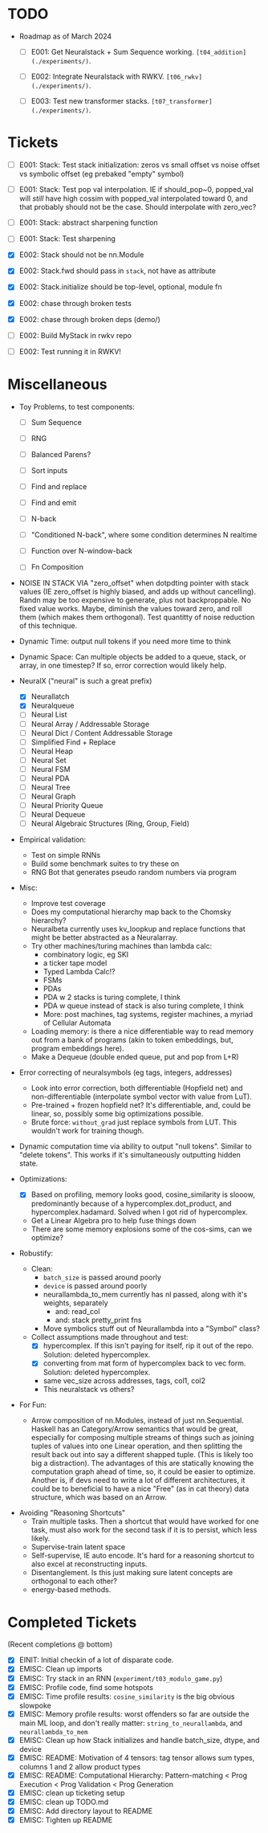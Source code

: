 # TODO

- Roadmap as of March 2024
  - [ ] E001: Get Neuralstack + Sum Sequence working. `[t04_addition](./experiments/)`.
  - [ ] E002: Integrate Neuralstack with RWKV. `[t06_rwkv](./experiments/)`.
  - [ ] E003: Test new transformer stacks. `[t07_transformer](./experiments/)`.


# Tickets

- [ ] E001: Stack: Test stack initialization: zeros vs small offset vs noise offset vs symbolic offset (eg prebaked "empty" symbol)
- [ ] E001: Stack: Test pop val interpolation. IE if should_pop~0, popped_val will *still* have high cossim with popped_val interpolated toward 0, and that probably should not be the case. Should interpolate with zero_vec?
- [ ] E001: Stack: abstract sharpening function
- [ ] E001: Stack: Test sharpening


- [X] E002: Stack should not be nn.Module
- [X] E002: Stack.fwd should pass in `stack`, not have as attribute
- [X] E002: Stack.initialize should be top-level, optional, module fn
- [X] E002: chase through broken tests
- [X] E002: chase through broken deps (demo/)
- [ ] E002: Build MyStack in rwkv repo
- [ ] E002: Test running it in RWKV!


# Miscellaneous

* Toy Problems, to test components:
  * [ ] Sum Sequence
  * [ ] RNG
  * [ ] Balanced Parens?
  * [ ] Sort inputs
  * [ ] Find and replace
  * [ ] Find and emit
  * [ ] N-back
  * [ ] "Conditioned N-back", where some condition determines N realtime
  * [ ] Function over N-window-back
  * [ ] Fn Composition


* NOISE IN STACK VIA "zero_offset" when dotpdting pointer with stack values (IE zero_offset is highly biased, and adds up without cancelling). Randn may be too expensive to generate, plus not backproppable. No fixed value works. Maybe, diminish the values toward zero, and roll them (which makes them orthogonal). Test quantitty of noise reduction of this technique.

* Dynamic Time: output null tokens if you need more time to think
* Dynamic Space: Can multiple objects be added to a queue, stack, or array, in one timestep? If so, error correction would likely help.

* NeuralX ("neural" is such a great prefix)
  * [X] Neurallatch
  * [X] Neuralqueue
  * [ ] Neural List
  * [ ] Neural Array / Addressable Storage
  * [ ] Neural Dict / Content Addressable Storage
  * [ ] Simplified Find + Replace
  * [ ] Neural Heap
  * [ ] Neural Set
  * [ ] Neural FSM
  * [ ] Neural PDA
  * [ ] Neural Tree
  * [ ] Neural Graph
  * [ ] Neural Priority Queue
  * [ ] Neural Dequeue
  * [ ] Neural Algebraic Structures (Ring, Group, Field)

* Empirical validation:
  * Test on simple RNNs
  * Build some benchmark suites to try these on
  * RNG Bot that generates pseudo random numbers via program


* Misc:
  * Improve test coverage
  * Does my computational hierarchy map back to the Chomsky hierarchy?
  * Neuralbeta currently uses kv_loopkup and replace functions that might be better abstracted as a Neuralarray.
  * Try other machines/turing machines than lambda calc:
    * combinatory logic, eg SKI
    * a ticker tape model
    * Typed Lambda Calc!?
    * FSMs
    * PDAs
    * PDA w 2 stacks is turing complete, I think
    * PDA w queue instead of stack is also turing complete, I think
    * More: post machines, tag systems, register machines, a myriad of Cellular Automata
  * Loading memory: is there a nice differentiable way to read memory out from a bank of programs (akin to token embeddings, but, program embeddings here).
  * Make a Dequeue (double ended queue, put and pop from L+R)

* Error correcting of neuralsymbols (eg tags, integers, addresses)
  * Look into error correction, both differentiable (Hopfield net) and non-differentiable (interpolate symbol vector with value from LuT).
  * Pre-trained + frozen hopfield net? It's differentiable, and, could be linear, so, possibly some big optimizations possible.
  * Brute force: `without_grad` just replace symbols from LUT. This wouldn't work for training though.

* Dynamic computation time via ability to output "null tokens". Similar to
  "delete tokens". This works if it's simultaneously outputting hidden state.

* Optimizations:
  * [X] Based on profiling, memory looks good, cosine_similarity is slooow, predominantly because of a hypercomplex.dot_product, and hypercomplex.hadamard. Solved when I got rid of hypercomplex.
  * Get a Linear Algebra pro to help fuse things down
  * There are some memory explosions some of the cos-sims, can we optimize?

* Robustify:
  * Clean:
    * `batch_size` is passed around poorly
    * `device` is passed around poorly
    * neurallambda_to_mem currently has nl passed, along with it's weights, separately
      * and: read_col
      * and: stack pretty_print fns
    * Move symbolics stuff out of Neurallambda into a "Symbol" class?
  * Collect assumptions made throughout and test:
    * [X] hypercomplex. If this isn't paying for itself, rip it out of the repo. Solution: deleted hypercomplex.
    * [X] converting from mat form of hypercomplex back to vec form. Solution: deleted hypercomplex.
    * same vec_size across addresses, tags, col1, col2
    * This neuralstack vs others?

* For Fun:
  * Arrow composition of nn.Modules, instead of just nn.Sequential. Haskell has
    an Category/Arrow semantics that would be great, especially for composing
    multiple streams of things such as joining tuples of values into one Linear
    operation, and then splitting the result back out into say a different
    shapped tuple. (This is likely too big a distraction). The advantages of
    this are statically knowing the computation graph ahead of time, so, it
    could be easier to optimize. Another is, if devs need to write a lot of
    different architectures, it could be to beneficial to have a nice "Free" (as
    in cat theory) data structure, which was based on an Arrow.


- Avoiding "Reasoning Shortcuts"
  - Train multiple tasks. Then a shortcut that would have worked for one task,
    must also work for the second task if it is to persist, which less likely.
  - Supervise-train latent space
  - Self-supervise, IE auto encode. It's hard for a reasoning shortcut to also
    excel at reconstructing inputs.
  - Disentanglement. Is this just making sure latent concepts are orthogonal to each other?
  - energy-based methods.



# Completed Tickets

(Recent completions @ bottom)

- [X] EINIT: Initial checkin of a lot of disparate code.
- [X] EMISC: Clean up imports
- [X] EMISC: Try stack in an RNN (`experiment/t03_modulo_game.py`)
- [X] EMISC: Profile code, find some hotspots
- [X] EMISC: Time profile results: `cosine_similarity` is the big obvious slowpoke
- [X] EMISC: Memory profile results: worst offenders so far are outside the main ML loop, and don't really matter: `string_to_neurallambda`, and `neurallambda_to_mem`
- [X] EMISC: Clean up how Stack initializes and handle batch_size, dtype, and device
- [X] EMISC: README: Motivation of 4 tensors: tag tensor allows sum types, columns 1 and 2 allow product types
- [X] EMISC: README: Computational Hierarchy: Pattern-matching < Prog Execution < Prog Validation < Prog Generation
- [X] EMISC: clean up ticketing setup
- [X] EMISC: clean up TODO.md
- [X] EMISC: Add directory layout to README
- [X] EMISC: Tighten up README
